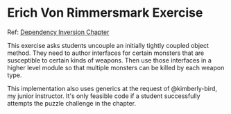 # Erich Von Rimmersmark Exercise

Ref: [Dependency Inversion Chapter](https://github.com/nashville-software-school/bangazon-inc/blob/cohort-30/book-1-orientation/chapters/DEPENDENCY_INVERSION.md)

This exercise asks students uncouple an initially tightly coupled object method. They need to author interfaces for certain monsters that are susceptible to certain kinds of weapons. Then use those interfaces in a higher level module so that multiple monsters can be killed by each weapon type.

This implementation also uses generics at the request of @kimberly-bird, my junior instructor. It's only feasible code if a student successfully attempts the puzzle challenge in the chapter.